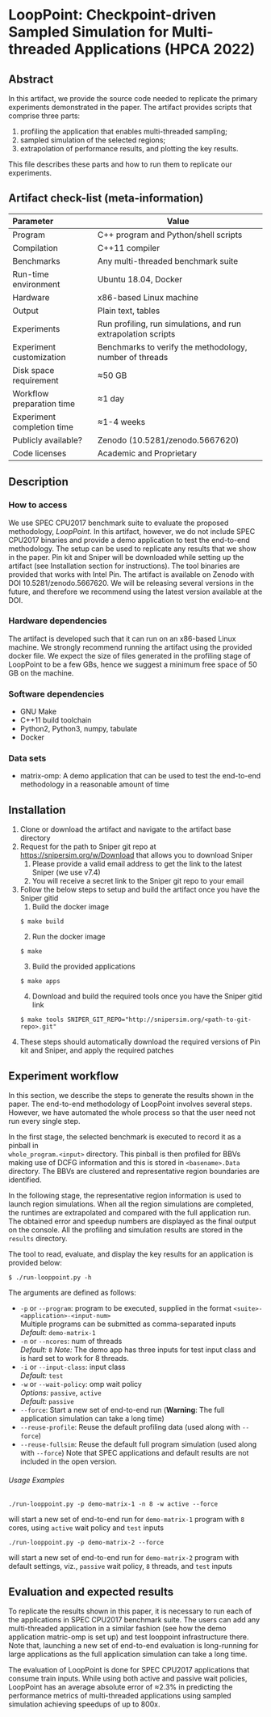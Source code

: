 # LoopPoint: Checkpoint-driven Sampled Simulation for Multi-threaded Applications (HPCA 2022)
## Abstract

In this artifact, we provide the source code needed to replicate the primary experiments 
demonstrated in the paper. The artifact provides scripts that comprise three parts:
1. profiling the application that enables multi-threaded sampling; 
1. sampled simulation of the selected regions;
1. extrapolation of performance results, and plotting the key results. 

This file describes these parts and how to run them to replicate our experiments.
 
## Artifact check-list (meta-information)
 
| Parameter                  | Value                                                         |
|:---------------------------|---------------------------------------------------------------|
| Program                    | C++ program and Python/shell scripts                          |
| Compilation                | C++11 compiler                                                |
| Benchmarks                 | Any multi-threaded benchmark suite                            |
| Run-time environment       | Ubuntu 18.04, Docker                                          |
| Hardware                   | x86-based Linux machine                                       |
| Output                     | Plain text, tables                                            |
| Experiments                | Run profiling, run simulations, and run extrapolation scripts |
| Experiment customization   | Benchmarks to verify the methodology, number of threads       |
| Disk space requirement     | &asymp;50 GB                                                  |
| Workflow preparation time  | &asymp;1 day                                                  |
| Experiment completion time | &asymp;1-4 weeks                                              |
| Publicly available?        | Zenodo (10.5281/zenodo.5667620)                               |
| Code licenses              | Academic and Proprietary                                      |
 
## Description

### How to access
We use SPEC CPU2017 benchmark suite to evaluate the proposed methodology, *LoopPoint*. In this 
artifact, however, we do not include SPEC CPU2017 binaries and provide a demo application to test
the end-to-end methodology. The setup can be used to replicate any results that we show in the
paper. Pin kit and Sniper will be downloaded while setting up the artifact (see Installation section
for instructions). The tool binaries are provided that works with Intel Pin. The artifact is available 
on Zenodo with DOI 10.5281/zenodo.5667620. We will be releasing several versions in the future, and 
therefore we recommend using the latest version available at the DOI.

### Hardware dependencies
The artifact is developed such that it can run on an x86-based Linux machine. We strongly recommend 
running the artifact using the provided docker file. We expect the size of files generated in the 
profiling stage of LoopPoint to be a few GBs, hence we suggest a minimum free space of 50 GB on the 
machine.

### Software dependencies
- GNU Make
- C++11 build toolchain
- Python2, Python3, numpy, tabulate
- Docker

### Data sets
- matrix-omp: A demo application that can be used to test the end-to-end methodology in a reasonable
amount of time

## Installation

1. Clone or download the artifact and navigate to the artifact base directory
1. Request for the path to Sniper git repo at https://snipersim.org/w/Download that allows you to download Sniper
    1. Please provide a valid email address to get the link to the latest Sniper (we use v7.4)
    1. You will receive a secret link to the Sniper git repo to your email
1. Follow the below steps to setup and build the artifact once you have the Sniper gitid
    1. Build the docker image
    ```
    $ make build
    ```
    2. Run the docker image
    ```
    $ make
    ```
    3. Build the provided applications
    ```
    $ make apps
    ```
    4. Download and build the required tools once you have the Sniper gitid link
    ```  
    $ make tools SNIPER_GIT_REPO="http://snipersim.org/<path-to-git-repo>.git"
    ```
1. These steps should automatically download the required versions of Pin kit and Sniper, and
apply the required patches

## Experiment workflow

In this section, we describe the steps to generate the results shown in the paper. The
end-to-end methodology of LoopPoint involves several steps. However, we have automated the
whole process so that the user need not run every single step.

In the first stage, the selected benchmark is executed to record it as a pinball in  
`whole_program.<input>` directory. This pinball is then profiled for BBVs making use of DCFG 
information and this is stored in `<basename>.Data` directory. The BBVs are clustered and 
representative region boundaries are identified.

In the following stage, the representative region information is  used  to  launch  region
simulations. When  all  the  region simulations are completed, the runtimes are extrapolated 
and compared  with  the  full  application  run. The obtained error and speedup numbers are
displayed as the final output on the console. All the profiling and simulation results are 
stored in the `results` directory.

The tool to read, evaluate, and display the key results for an application is provided below:
```
$ ./run-looppoint.py -h
```

The arguments are defined as follows:
* `-p` or `--program`: program to be executed, supplied in the format `<suite>-<application>-<input-num>` \
Multiple programs can be submitted as comma-separated inputs \
_Default:_ `demo-matrix-1`
* `-n` or `--ncores`: num of threads \
_Default:_ `8`
_Note:_ The demo app has three inputs for test input class and is hard set to work for 8 threads.
* `-i` or `--input-class`: input class \
_Default:_ `test`
* `-w` or `--wait-policy`: omp wait policy \
_Options:_ `passive`, `active` \
_Default:_ `passive`
* `--force`: Start a new set of end-to-end run (**Warning**: The full application simulation can take a long time)
* `--reuse-profile`: Reuse the default profiling data (used along with `--force`)
* `--reuse-fullsim`: Reuse the default full program simulation (used along with `--force`)
Note that SPEC applications and default results are not included in the open version.

###### Usage Examples
```
./run-looppoint.py -p demo-matrix-1 -n 8 -w active --force
```
will start a new set of end-to-end run for `demo-matrix-1` program with `8` cores, using `active` wait policy and `test` inputs

```
./run-looppoint.py -p demo-matrix-2 --force
```
will start a new set of end-to-end run for `demo-matrix-2` program with default settings, viz., `passive` wait policy,
`8` threads, and `test` inputs

## Evaluation and expected results
To replicate the results shown in this paper, it is necessary to run each of the applications in SPEC CPU2017 benchmark suite.
The users can add any multi-threaded application in a similar fashion (see how the demo application matric-omp is set up) and
test looppoint infrastructure there. Note that, launching a new set of end-to-end evaluation is long-running for large applications
as the full application simulation can take a long time.

The evaluation of LoopPoint is done for SPEC CPU2017 applications that consume train inputs. While using both 
active and passive wait policies, LoopPoint has an average absolute error of &asymp;2.3% in predicting the 
performance metrics of multi-threaded applications using sampled simulation achieving speedups of up to 800x.

